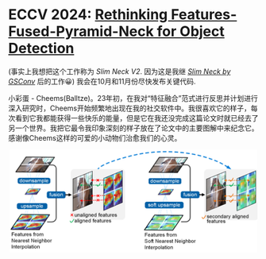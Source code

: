 # ECCV 2024: [Rethinking Features-Fused-Pyramid-Neck for Object Detection](https://eccv.ecva.net/virtual/2024/poster/1537)
(事实上我想把这个工作称为 _Slim Neck V2_. 因为这是我继 [_Slim Neck by GSConv_](https://github.com/AlanLi1997/slim-neck-by-gsconv) 后的工作😀)
我会在10月和11月份尽快发布关键代码.


小彩蛋 - Cheems(Balltze)。23年初，在我对“特征融合”范式进行反思并计划进行深入研究时，Cheems开始频繁地出现在我的社交软件中。我很喜欢它的样子，每次看到它我都能获得一些快乐的能量，但是它在我还没完成这篇论文时就已经去了另一个世界。我把它最令我印象深刻的样子放在了论文中的主要图解中来纪念它。感谢像Cheems这样的可爱的小动物们治愈我们的心灵。

<p align="center">
  <img src="https://github.com/AlanLi1997/rethinking-fpn/blob/main/figs/sni.png" alt="" width="500" />
</p>